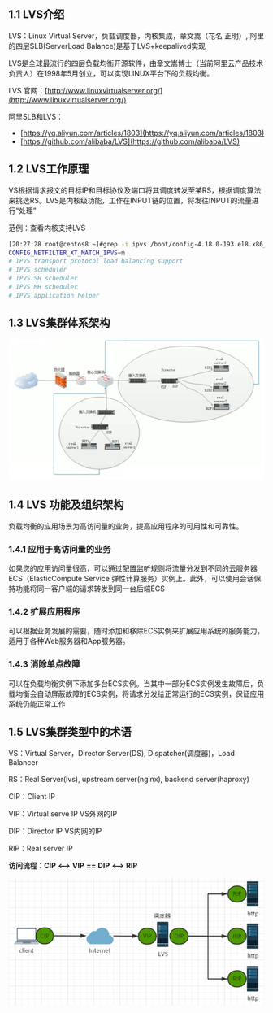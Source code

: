 

## 1.1 LVS介绍

LVS：Linux Virtual Server，负载调度器，内核集成，章文嵩（花名 正明）, 阿里的四层SLB(ServerLoad Balance)是基于LVS+keepalived实现

LVS是全球最流行的四层负载均衡开源软件，由章文嵩博士（当前阿里云产品技术负责人）在1998年5月创立，可以实现LINUX平台下的负载均衡。

LVS 官网：[http://www.linuxvirtualserver.org/](http://www.linuxvirtualserver.org/)

阿里SLB和LVS：

- [https://yq.aliyun.com/articles/1803](https://yq.aliyun.com/articles/1803)
- [https://github.com/alibaba/LVS](https://github.com/alibaba/LVS)

## 1.2 LVS工作原理

VS根据请求报文的目标IP和目标协议及端口将其调度转发至某RS，根据调度算法来挑选RS。LVS是内核级功能，工作在INPUT链的位置，将发往INPUT的流量进行“处理”

范例：查看内核支持LVS

```bash
[20:27:28 root@centos8 ~]#grep -i ipvs /boot/config-4.18.0-193.el8.x86_64
CONFIG_NETFILTER_XT_MATCH_IPVS=m
# IPVS transport protocol load balancing support
# IPVS scheduler
# IPVS SH scheduler
# IPVS MH scheduler
# IPVS application helper
```

## 1.3 LVS集群体系架构

![clipboard.png](assets/net-img-clipboard-5903b4cc-20240801172105-e0t0j2q.png)

## 1.4 LVS 功能及组织架构

负载均衡的应用场景为高访问量的业务，提高应用程序的可用性和可靠性。

### 1.4.1 应用于高访问量的业务

如果您的应用访问量很高，可以通过配置监听规则将流量分发到不同的云服务器 ECS（ElasticCompute Service 弹性计算服务）实例上。此外，可以使用会话保持功能将同一客户端的请求转发到同一台后端ECS

### 1.4.2 扩展应用程序

可以根据业务发展的需要，随时添加和移除ECS实例来扩展应用系统的服务能力，适用于各种Web服务器和App服务器。

### 1.4.3 消除单点故障

可以在负载均衡实例下添加多台ECS实例。当其中一部分ECS实例发生故障后，负载均衡会自动屏蔽故障的ECS实例，将请求分发给正常运行的ECS实例，保证应用系统仍能正常工作

## 1.5 LVS集群类型中的术语

VS：Virtual Server，Director Server(DS), Dispatcher(调度器)，Load Balancer

RS：Real Server(lvs), upstream server(nginx), backend server(haproxy)

CIP：Client IP

VIP：Virtual serve IP VS外网的IP

DIP：Director IP VS内网的IP

RIP：Real server IP

**访问流程：CIP**  **&lt;--&gt;**  **VIP**  **==**  **DIP**  **&lt;--&gt;**  **RIP**

![clipboard.png](assets/net-img-clipboard-c68367fa-20240801172105-oqmwjpm.png)
